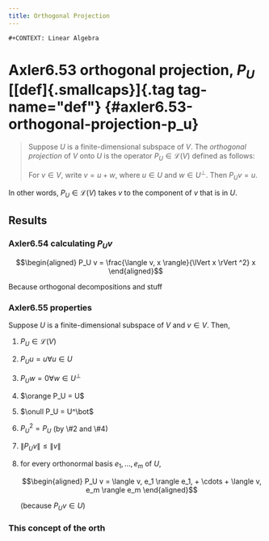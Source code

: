 ```yaml
---
title: Orthogonal Projection
---
```


```{=org}
#+CONTEXT: Linear Algebra
```
# Axler6.53 orthogonal projection, $P_U$ [[def]{.smallcaps}]{.tag tag-name="def"} {#axler6.53-orthogonal-projection-p_u}

> Suppose $U$ is a finite-dimensional subspace of $V$. The *orthogonal
> projection* of $V$ onto $U$ is the operator $P_U \in\mathcal{L} (V)$
> defined as follows:
>
> For $v \in  V$, write $v = u + w$, where $u \in  U$ and
> $w \in  U^\bot$. Then $P_Uv = u$.

In other words, $P_U \in \mathcal{L} (V)$ takes $v$ to the component of
$v$ that is in $U$.

## Results

### Axler6.54 calculating $P_U v$

$$\begin{aligned}
    P_U v = \frac{\langle  v, x \rangle}{\lVert x \rVert ^2} x
    \end{aligned}$$

Because orthogonal decompositions and stuff

### Axler6.55 properties

Suppose $U$ is a finite-dimensional subspace of $V$ and $v \in  V$.
Then,

1.  $P_U \in \mathcal{L}(V)$

2.  $P_U u = u \forall u \in  U$

3.  $P_U w = 0 \forall w \in  U^\bot$

4.  $\orange P_U = U$

5.  $\onull P_U = U^\bot$

6.  $P_U ^2 = P_U$ (by \\\#2 and \\\#4)

7.  $\lVert P_U v \rVert \leq  \lVert v \rVert$

8.  for every orthonormal basis $e_1, \ldots, e_m$ of $U$,

    $$\begin{aligned}
         P_U v = \langle  v, e_1 \rangle e_1, + \cdots + \langle v, e_m \rangle e_m
         \end{aligned}$$

    (because $P_U v \in  U$)

### This concept of the orth
